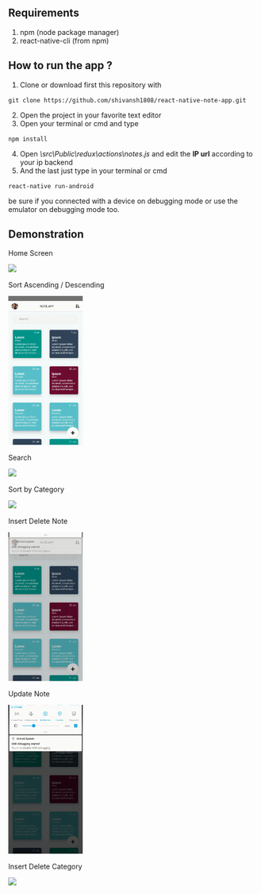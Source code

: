 

## Requirements
1. npm (node package manager)
2. react-native-cli (from npm)

## How to run the app ?
1. Clone or download first this repository with 
```
git clone https://github.com/shivansh1808/react-native-note-app.git
```
2. Open the project in your favorite text editor
3. Open your terminal or cmd and type
```
npm install
```
4. Open *\src\Public\redux\actions\notes.js*  and edit the **IP url** according to your ip backend
5. And the last just type in your terminal or cmd
```
react-native run-android
```
be sure if you connected with a device on debugging mode or use the emulator on debugging mode too.

## Demonstration

<p>Home Screen</p>
    <img src='https://github.com/shivansh1808/react-native-note-app/blob/master/src/Assets/DummyData/scrolling.gif?raw=true' width=150 />
<p>Sort Ascending / Descending</p>
    <img src='https://github.com/shivansh1808/react-native-note-app/blob/master/src/Assets/DummyData/sort.gif?raw=true' width=150 />
<p>Search</p>
    <img src='https://github.com/ashivansh1808/react-native-note-app/blob/master/src/Assets/DummyData/search.gif?raw=true' width=150 />
<p>Sort by Category</p>
    <img src='https://github.com/shivansh1808/react-native-note-app/blob/master/src/Assets/DummyData/sortbycategory.gif?raw=true' width=150 />
<p>Insert Delete Note</p>
    <img src='https://github.com/shivansh1808/react-native-note-app/blob/master/src/Assets/DummyData/insertdeletenote.gif?raw=true' width=150 />
<p>Update Note</p>
    <img src='https://github.com/shivansh1808/react-native-note-app/blob/master/src/Assets/DummyData/updatenote.gif?raw=true' width=150 />
<p>Insert Delete Category</p>
    <img src='https://github.com/shivansh1808/react-native-note-app/blob/master/src/Assets/DummyData/insertdeletecategory.gif?raw=true' width=150 />



